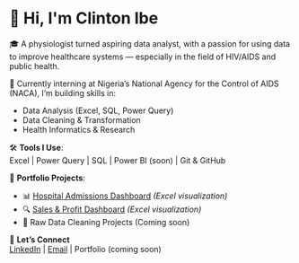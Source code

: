 # 👋 Hi, I'm Clinton Ibe

🎓 A physiologist turned aspiring data analyst, with a passion for using data to improve healthcare systems — especially in the field of HIV/AIDS and public health.

🔬 Currently interning at Nigeria’s National Agency for the Control of AIDS (NACA), I’m building skills in:
- Data Analysis (Excel, SQL, Power Query)
- Data Cleaning & Transformation
- Health Informatics & Research

🛠️ **Tools I Use**:  
Excel | Power Query | SQL | Power BI (soon) | Git & GitHub

💼 **Portfolio Projects**:
- 📊 [Hospital Admissions Dashboard](https://github.com/ClintDozie/Excel-Projects) *(Excel visualization)*
- 🔍 [Sales & Profit Dashboard](https://github.com/ClintDozie/Excel-Projects) *(Excel visualization)*
- 🧹 Raw Data Cleaning Projects (Coming soon)

📌 **Let’s Connect**  
[LinkedIn](www.linkedin.com/in/clintdozie) | [Email](alexisclint90@gmail.com) | Portfolio (coming soon)

